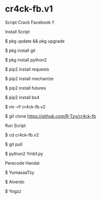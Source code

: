 # cr4ck-fb.v1

Script Crack Facebook !!

Install Script

$ pkg update && pkg upgrade

$ pkg install git

$ pkg install python2

$ pip2 install requests

$ pip2 install mechanize

$ pip2 install futures

$ pip2 install bs4

$ rm -rf cr4ck-fb.v2

$ git clone https://github.com/R-Tzy/cr4ck-fb

Run Script

$ cd cr4ck-fb.v2

$ git pull

$ python2 Ymbf.py

Perecode Handal

$ YumasaaTzy

$ Alverdo

$ Yogzz
